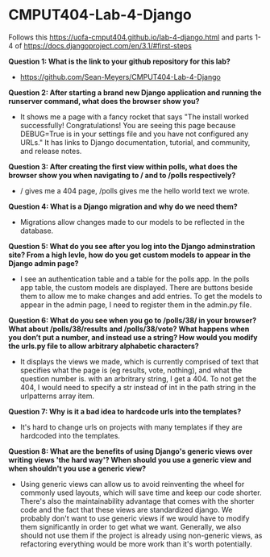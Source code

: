# CMPUT404-Lab-4-Django
Follows this https://uofa-cmput404.github.io/lab-4-django.html and parts 1-4 of https://docs.djangoproject.com/en/3.1/#first-steps

**Question 1: What is the link to your github repository for this lab?**
- https://github.com/Sean-Meyers/CMPUT404-Lab-4-Django

**Question 2: After starting a brand new Django application and running the runserver command, what does the browser show you?**
- It shows me a page with a fancy rocket that says "The install worked successfully! Congratulations! You are seeing this page because DEBUG=True is in your settings file and you have not configured any URLs." It has links to Django documentation, tutorial, and community, and release notes.

**Question 3: After creating the first view within polls, what does the browser show you when navigating to / and to /polls respectively?**
- / gives me a 404 page, /polls gives me the hello world text we wrote.

**Question 4: What is a Django migration and why do we need them?**
- Migrations allow changes made to our models to be reflected in the database.

**Question 5: What do you see after you log into the Django adminstration site? From a high levle, how do you get custom models to appear in the Django admin page?**
- I see an authentication table and a table for the polls app. In the polls app table, the custom models are displayed. There are buttons beside them to allow me to make changes and add entries. To get the models to appear in the admin page, I need to register them in the admin.py file.

**Question 6: What do you see when you go to /polls/38/ in your browser? What about /polls/38/results and /polls/38/vote? What happens when you don’t put a number, and instead use a string? How would you modify the urls.py file to allow arbitrary alphabetic characters?**
- It displays the views we made, which is currently comprised of text that specifies what the page is (eg results, vote, nothing), and what the question number is. with an arbritrary string, I get a 404. To not get the 404, I would need to specify a str instead of int in the path string in the urlpatterns array item.

**Question 7: Why is it a bad idea to hardcode urls into the templates?**
- It's hard to change urls on projects with many templates if they are hardcoded into the templates.

**Question 8: What are the benefits of using Django's generic views over writing views 'the hard way'? When should you use a generic view and when shouldn't you use a generic view?**
- Using generic views can allow us to avoid reinventing the wheel for commonly used layouts, which will save time and keep our code shorter. There's also the maintainability advantage that comes with the shorter code and the fact that these views are standardized django. We probably don't want to use generic views if we would have to modify them significantly in order to get what we want. Generally, we also should not use them if the project is already using non-generic views, as refactoring everything would be more work than it's worth potentially.
